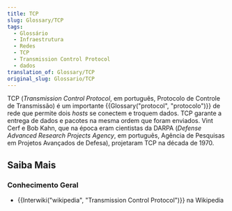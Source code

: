 ```yaml
---
title: TCP
slug: Glossary/TCP
tags:
  - Glossário
  - Infraestrutura
  - Redes
  - TCP
  - Transmission Control Protocol
  - dados
translation_of: Glossary/TCP
original_slug: Glossario/TCP
---
```

TCP (_Transmission Control Protocol_, em português, Protocolo de Controle de Transmissão) é um importante {{Glossary("protocol", "protocolo")}} de rede que permite dois _hosts_ se conectem e troquem dados. TCP garante a entrega de dados e pacotes na mesma ordem que foram enviados. Vint Cerf e Bob Kahn, que na época eram cientistas da DARPA (_Defense Advanced Research Projects Agency_, em português, Agência de Pesquisas em Projetos Avançados de Defesa), projetaram TCP na década de 1970.

## Saiba Mais

### Conhecimento Geral

- {{Interwiki("wikipedia", "Transmission Control Protocol")}} na Wikipedia
